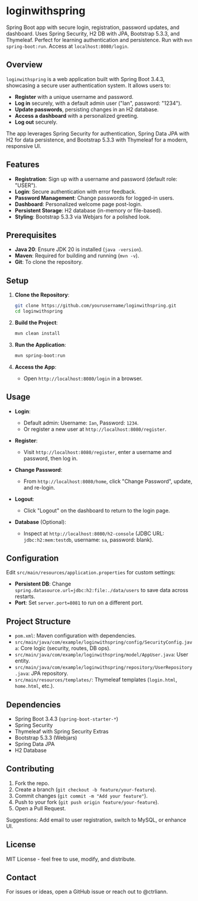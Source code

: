# loginwithspring

Spring Boot app with secure login, registration, password updates, and dashboard. Uses Spring Security, H2 DB with JPA, Bootstrap 5.3.3, and Thymeleaf. Perfect for learning authentication and persistence. Run with `mvn spring-boot:run`. Access at `localhost:8080/login`.

## Overview

`loginwithspring` is a web application built with Spring Boot 3.4.3, showcasing a secure user authentication system. It allows users to:
- **Register** with a unique username and password.
- **Log in** securely, with a default admin user ("Ian", password: "1234").
- **Update passwords**, persisting changes in an H2 database.
- **Access a dashboard** with a personalized greeting.
- **Log out** securely.

The app leverages Spring Security for authentication, Spring Data JPA with H2 for data persistence, and Bootstrap 5.3.3 with Thymeleaf for a modern, responsive UI.

## Features

- **Registration**: Sign up with a username and password (default role: "USER").
- **Login**: Secure authentication with error feedback.
- **Password Management**: Change passwords for logged-in users.
- **Dashboard**: Personalized welcome page post-login.
- **Persistent Storage**: H2 database (in-memory or file-based).
- **Styling**: Bootstrap 5.3.3 via Webjars for a polished look.

## Prerequisites

- **Java 20**: Ensure JDK 20 is installed (`java -version`).
- **Maven**: Required for building and running (`mvn -v`).
- **Git**: To clone the repository.

## Setup

1. **Clone the Repository**:
   ```bash
   git clone https://github.com/yourusername/loginwithspring.git
   cd loginwithspring
   ```

2. **Build the Project**:
   ```bash
   mvn clean install
   ```

3. **Run the Application**:
   ```bash
   mvn spring-boot:run
   ```

4. **Access the App**:
   - Open `http://localhost:8080/login` in a browser.

## Usage

- **Login**:
  - Default admin: Username: `Ian`, Password: `1234`.
  - Or register a new user at `http://localhost:8080/register`.

- **Register**:
  - Visit `http://localhost:8080/register`, enter a username and password, then log in.

- **Change Password**:
  - From `http://localhost:8080/home`, click "Change Password", update, and re-login.

- **Logout**:
  - Click "Logout" on the dashboard to return to the login page.

- **Database** (Optional):
  - Inspect at `http://localhost:8080/h2-console` (JDBC URL: `jdbc:h2:mem:testdb`, username: `sa`, password: blank).

## Configuration

Edit `src/main/resources/application.properties` for custom settings:
- **Persistent DB**: Change `spring.datasource.url=jdbc:h2:file:./data/users` to save data across restarts.
- **Port**: Set `server.port=8081` to run on a different port.

## Project Structure

- `pom.xml`: Maven configuration with dependencies.
- `src/main/java/com/example/loginwithspring/config/SecurityConfig.java`: Core logic (security, routes, DB ops).
- `src/main/java/com/example/loginwithspring/model/AppUser.java`: User entity.
- `src/main/java/com/example/loginwithspring/repository/UserRepository.java`: JPA repository.
- `src/main/resources/templates/`: Thymeleaf templates (`login.html`, `home.html`, etc.).

## Dependencies

- Spring Boot 3.4.3 (`spring-boot-starter-*`)
- Spring Security
- Thymeleaf with Spring Security Extras
- Bootstrap 5.3.3 (Webjars)
- Spring Data JPA
- H2 Database

## Contributing

1. Fork the repo.
2. Create a branch (`git checkout -b feature/your-feature`).
3. Commit changes (`git commit -m "Add your feature"`).
4. Push to your fork (`git push origin feature/your-feature`).
5. Open a Pull Request.

Suggestions: Add email to user registration, switch to MySQL, or enhance UI.

## License

MIT License - feel free to use, modify, and distribute.

## Contact

For issues or ideas, open a GitHub issue or reach out to @ctrliann.

